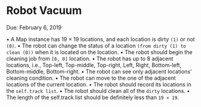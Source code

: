 # Robot Vacuum

Due: February 6, 2019</br>

• A Map instance has 19 × 19 locations, and each location is dirty `(1)` or not `(0)`.
• The robot can change the status of a location `(from dirty (1) to clean (0))` when it is located on the location.
• The robot should begin the cleaning job from `[0, 0]` location.
• The robot has up to 8 adjacent locations, i.e., Top-left, Top-middle, Top-right, Left, Right, Bottom-left, Bottom-middle, Bottom-right.
• The robot can see only adjacent locations’ cleaning condition.
• The robot can move to the one of the adjacent locations of the current location.
• The robot should record its locations in the `self.track list`.
• The robot should clean all of the `dirty` locations.
• The length of the self.track list should be definitely less than `19 × 19`.
